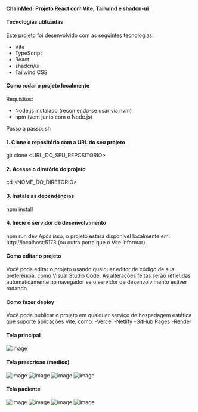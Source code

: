 #### ChainMed: Projeto React com Vite, Tailwind e shadcn-ui

#### Tecnologias utilizadas
Este projeto foi desenvolvido com as seguintes tecnologias:
- Vite
- TypeScript
- React
- shadcn/ui
- Tailwind CSS

#### Como rodar o projeto localmente
Requisitos:
- Node.js instalado (recomenda-se usar via nvm)
- npm (vem junto com o Node.js)

Passo a passo:
sh
#### 1. Clone o repositório com a URL do seu projeto
git clone <URL_DO_SEU_REPOSITORIO>
#### 2. Acesse o diretório do projeto
cd <NOME_DO_DIRETORIO>
#### 3. Instale as dependências
npm install
#### 4. Inicie o servidor de desenvolvimento
npm run dev
Após isso, o projeto estará disponível localmente em: http://localhost:5173 (ou outra porta que o Vite informar).

#### Como editar o projeto
Você pode editar o projeto usando qualquer editor de código de sua preferência, como Visual Studio Code.
As alterações feitas serão refletidas automaticamente no navegador se o servidor de desenvolvimento estiver rodando.

#### Como fazer deploy
Você pode publicar o projeto em qualquer serviço de hospedagem estática que suporte aplicações Vite, como:
-Vercel
-Netlify
-GitHub Pages
-Render


#### Tela principal

![image](https://github.com/user-attachments/assets/24193083-98b0-4583-b580-daa00da20196)


#### Tela prescricao (medico)

![image](https://github.com/user-attachments/assets/b6f963d0-fcd6-4f15-900b-0da61b43747a)
![image](https://github.com/user-attachments/assets/4e924d32-13a9-41a7-8c5e-a7d4af1f610f)
![image](https://github.com/user-attachments/assets/00ddc548-c325-4b07-bebf-90c1b5e14f02)
![image](https://github.com/user-attachments/assets/e095a140-b1c5-4fe6-9b49-7ec4d98b32f7)


#### Tela paciente

![image](https://github.com/user-attachments/assets/f87fb87d-2e8a-4c56-9578-31c10ad78891)
![image](https://github.com/user-attachments/assets/abe16171-a853-4230-b25b-a14edacacac2)
![image](https://github.com/user-attachments/assets/d7ec1d18-93a1-44c3-8639-4d5c7f81fdc5)
![image](https://github.com/user-attachments/assets/77ee4c22-eb53-4698-8d3c-a7ea52d2e8c0)


